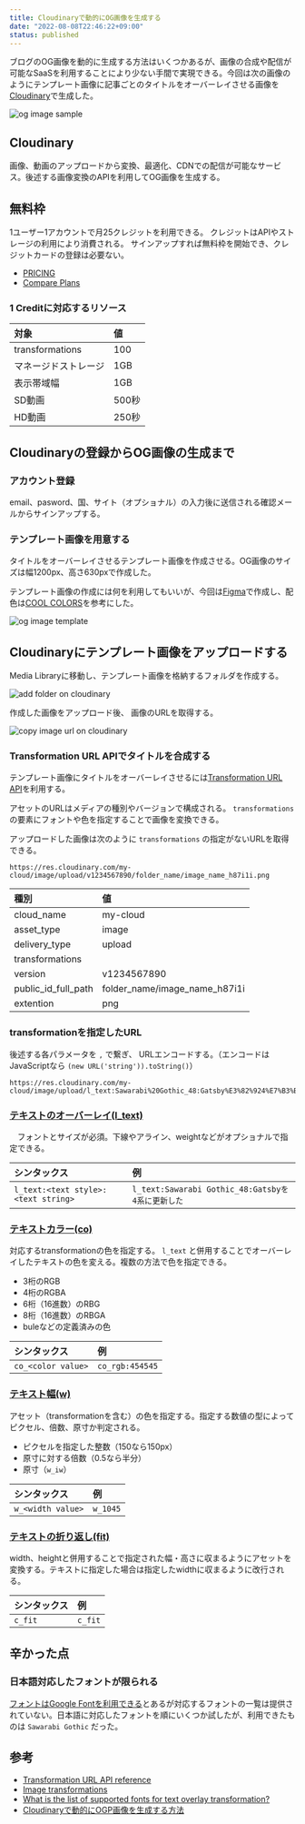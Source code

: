 ```yaml
---
title: Cloudinaryで動的にOG画像を生成する
date: "2022-08-08T22:46:22+09:00"
status: published
---
```


ブログのOG画像を動的に生成する方法はいくつかあるが、画像の合成や配信が可能なSaaSを利用することにより少ない手間で実現できる。今回は次の画像のようにテンプレート画像に記事ごとのタイトルをオーバーレイさせる画像を[Cloudinary](https://cloudinary.com/)で生成した。

![og image sample](./og_image_sample.png)

## Cloudinary

画像、動画のアップロードから変換、最適化、CDNでの配信が可能なサービス。後述する画像変換のAPIを利用してOG画像を生成する。

## 無料枠

1ユーザー1アカウントで月25クレジットを利用できる。
クレジットはAPIやストレージの利用により消費される。
サインアップすれば無料枠を開始でき、クレジットカードの登録は必要ない。

- [PRICING](https://cloudinary.com/pricing)
- [Compare Plans](https://cloudinary.com/pricing/compare-plans)

### 1 Creditに対応するリソース

|対象|値|
|:--|:--|
transformations|100|
|マネージドストレージ|1GB|
|表示帯域幅|1GB|
|SD動画|500秒|
|HD動画|250秒|

## Cloudinaryの登録からOG画像の生成まで

### アカウント登録

email、pasword、国、サイト（オプショナル）の入力後に送信される確認メールからサインアップする。

### テンプレート画像を用意する

タイトルをオーバーレイさせるテンプレート画像を作成させる。OG画像のサイズは幅1200px、高さ630pxで作成した。

テンプレート画像の作成には何を利用してもいいが、今回は[Figma](https://www.figma.com/)で作成し、配色は[COOL COLORS](https://saruwakakun.com/design/gallery/palette)を参考にした。

![og image template](./og_image_template.png)

## Cloudinaryにテンプレート画像をアップロードする

Media Libraryに移動し、テンプレート画像を格納するフォルダを作成する。

![add folder on cloudinary](./add_folder_on_cloudinary.png)

作成した画像をアップロード後、 画像のURLを取得する。

![copy image url on cloudinary](./copy_image_url_on_cloudinary.png)

### Transformation URL APIでタイトルを合成する

テンプレート画像にタイトルをオーバーレイさせるには[Transformation URL API](https://cloudinary.com/documentation/transformation_reference)を利用する。

アセットのURLはメディアの種別やバージョンで構成される。 `transformations` の要素にフォントや色を指定することで画像を変換できる。

アップロードした画像は次のように `transformations` の指定がないURLを取得できる。

```text
https://res.cloudinary.com/my-cloud/image/upload/v1234567890/folder_name/image_name_h87i1i.png
```

|種別|値|
|:--|:--|
|cloud_name|my-cloud|
|asset_type|image|
|delivery_type|upload|
|transformations||
|version|v1234567890|
|public_id_full_path|folder_name/image_name_h87i1i|
|extention|png|

### transformationを指定したURL

後述する各パラメータを `,` で繋ぎ、 URLエンコードする。（エンコードはJavaScriptなら `(new URL('string')).toString()`）

```text
https://res.cloudinary.com/my-cloud/image/upload/l_text:Sawarabi%20Gothic_48:Gatsby%E3%82%924%E7%B3%BB%E3%81%AB%E6%9B%B4%E6%96%B0%E3%81%97%E3%81%9F,co_rgb:454545,w_1045,c_fit/v1234567890/ogp/image_name_h87i1i.png
```

### [テキストのオーバーレイ(l_text)](https://cloudinary.com/documentation/transformation_reference#l_layer)

　フォントとサイズが必須。下線やアライン、weightなどがオプショナルで指定できる。

|シンタックス|例|
|:--|:--|
|`l_text:<text style>:<text string>`|`l_text:Sawarabi Gothic_48:Gatsbyを4系に更新した`|

### [テキストカラー(co)](https://cloudinary.com/documentation/transformation_reference#co_color)

対応するtransformationの色を指定する。 `l_text` と併用することでオーバーレイしたテキストの色を変える。複数の方法で色を指定できる。

- 3桁のRGB
- 4桁のRGBA
- 6桁（16進数）のRBG
- 8桁（16進数）のRBGA
- buleなどの定義済みの色

|シンタックス|例|
|:--|:--|
|`co_<color value>`|`co_rgb:454545`|

### [テキスト幅(w)](https://cloudinary.com/documentation/transformation_reference#w_width)

アセット（transformationを含む）の色を指定する。指定する数値の型によってピクセル、倍数、原寸か判定される。

- ピクセルを指定した整数（150なら150px）
- 原寸に対する倍数（0.5なら半分）
- 原寸（`w_iw`）

|シンタックス|例|
|:--|:--|
|`w_<width value>`|`w_1045`|

### [テキストの折り返し(fit)](https://cloudinary.com/documentation/transformation_reference#c_fit)

width、heightと併用することで指定された幅・高さに収まるようにアセットを変換する。テキストに指定した場合は指定したwidthに収まるように改行される。

|シンタックス|例|
|:--|:--|
|`c_fit`|`c_fit`|

## 辛かった点

### 日本語対応したフォントが限られる

[フォントはGoogle Fontを利用できる](https://support.cloudinary.com/hc/en-us/articles/203352832-What-is-the-list-of-supported-fonts-for-text-overlay-transformation-)とあるが対応するフォントの一覧は提供されていない。日本語に対応したフォントを順にいくつか試したが、利用できたものは `Sawarabi Gothic` だった。

## 参考

- [Transformation URL API reference](https://cloudinary.com/documentation/transformation_reference#styling_parameters)
- [Image transformations](https://cloudinary.com/documentation/image_transformations#transformation_url_syntax)
- [What is the list of supported fonts for text overlay transformation?](https://support.cloudinary.com/hc/en-us/articles/203352832-What-is-the-list-of-supported-fonts-for-text-overlay-transformation-)
- [Cloudinaryで動的にOGP画像を生成する方法](https://catnose.me/notes/cloudinary-dynamic-ogp-image)
